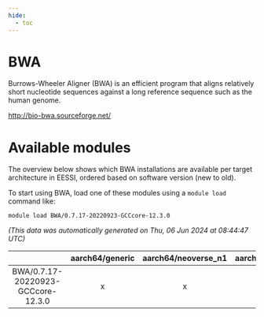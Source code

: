 ```yaml
---
hide:
  - toc
---
```


BWA
===


Burrows-Wheeler Aligner (BWA) is an efficient program that aligns relatively short nucleotide sequences against a long reference sequence such as the human genome.

http://bio-bwa.sourceforge.net/
# Available modules


The overview below shows which BWA installations are available per target architecture in EESSI, ordered based on software version (new to old).

To start using BWA, load one of these modules using a `module load` command like:

```shell
module load BWA/0.7.17-20220923-GCCcore-12.3.0
```

*(This data was automatically generated on Thu, 06 Jun 2024 at 08:44:47 UTC)*  

| |aarch64/generic|aarch64/neoverse_n1|aarch64/neoverse_v1|x86_64/generic|x86_64/amd/zen2|x86_64/amd/zen3|x86_64/intel/haswell|x86_64/intel/skylake_avx512|
| :---: | :---: | :---: | :---: | :---: | :---: | :---: | :---: | :---: |
|BWA/0.7.17-20220923-GCCcore-12.3.0|x|x|x|x|x|x|x|x|
